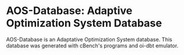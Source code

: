 # AOS-Database: Adaptive Optimization System Database

AOS-Database is an Adaptative Optimization System database. This database was generated with cBench's programs and oi-dbt emulator. 

